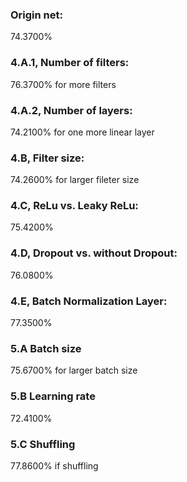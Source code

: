 ### Origin net: 
74.3700%

### 4.A.1, Number of filters: 
76.3700% for more filters

### 4.A.2, Number of layers: 
74.2100% for one more linear layer

### 4.B, Filter size: 
74.2600% for larger fileter size

### 4.C, ReLu vs. Leaky ReLu:
75.4200%

### 4.D, Dropout vs. without Dropout:
76.0800%

### 4.E, Batch Normalization Layer:
77.3500%

### 5.A Batch size
75.6700% for larger batch size

### 5.B Learning rate
72.4100%

### 5.C Shuffling
77.8600% if shuffling
